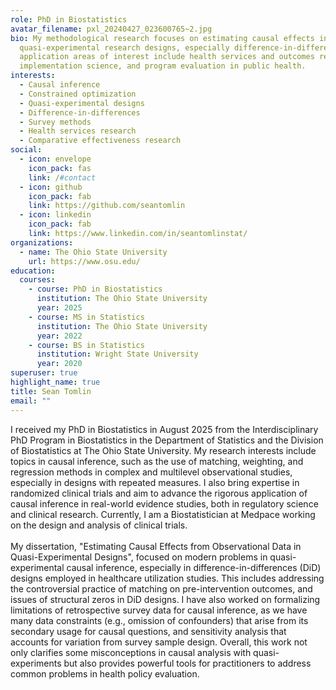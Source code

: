 ```yaml
---
role: PhD in Biostatistics
avatar_filename: pxl_20240427_023600765~2.jpg
bio: My methodological research focuses on estimating causal effects in
  quasi-experimental research designs, especially difference-in-differences. My
  application areas of interest include health services and outcomes research,
  implementation science, and program evaluation in public health.
interests:
  - Causal inference
  - Constrained optimization
  - Quasi-experimental designs
  - Difference-in-differences
  - Survey methods
  - Health services research
  - Comparative effectiveness research
social:
  - icon: envelope
    icon_pack: fas
    link: /#contact
  - icon: github
    icon_pack: fab
    link: https://github.com/seantomlin
  - icon: linkedin
    icon_pack: fab
    link: https://www.linkedin.com/in/seantomlinstat/
organizations:
  - name: The Ohio State University
    url: https://www.osu.edu/
education:
  courses:
    - course: PhD in Biostatistics
      institution: The Ohio State University
      year: 2025
    - course: MS in Statistics
      institution: The Ohio State University
      year: 2022
    - course: BS in Statistics
      institution: Wright State University
      year: 2020
superuser: true
highlight_name: true
title: Sean Tomlin
email: ""
---
```

I received my PhD in Biostatistics in August 2025 from the Interdisciplinary PhD Program in Biostatistics in the Department of Statistics and the Division of Biostatistics at The Ohio State University. My research interests include topics in causal inference, such as the use of matching, weighting, and regression methods in complex and multilevel observational studies, especially in designs with repeated measures. I also bring expertise in randomized clinical trials and aim to advance the rigorous application of causal inference in real-world evidence studies, both in regulatory science and clinical research. Currently, I am a Biostatistician at Medpace working on the design and analysis of clinical trials.\
\
My dissertation, "Estimating Causal Effects from Observational Data in Quasi-Experimental Designs", focused on modern problems in quasi-experimental causal inference, especially in difference-in-differences (DiD) designs employed in healthcare utilization studies. This includes addressing the controversial practice of matching on pre-intervention outcomes, and issues of structural zeros in DiD designs. I have also worked on formalizing limitations of retrospective survey data for causal inference, as we have many data constraints (e.g., omission of confounders) that arise from its secondary usage for causal questions, and sensitivity analysis that accounts for variation from survey sample design. Overall, this work not only clarifies some misconceptions in causal analysis with quasi-experiments but also provides powerful tools for practitioners to address common problems in health policy evaluation.

<!--- {{< icon name="download" pack="fas" >}} Download my {{< staticref "uploads/resume.pdf" "newtab" >}}resumé{{< /staticref >}} or my {{< staticref "uploads/Sean_Tomlin_CV.pdf" "newtab" >}}CV{{< /staticref >}}. 
--->